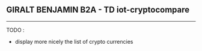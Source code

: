 ## GIRALT BENJAMIN B2A - TD iot-cryptocompare
------
TODO :		
  * display more nicely the list of crypto currencies
	
